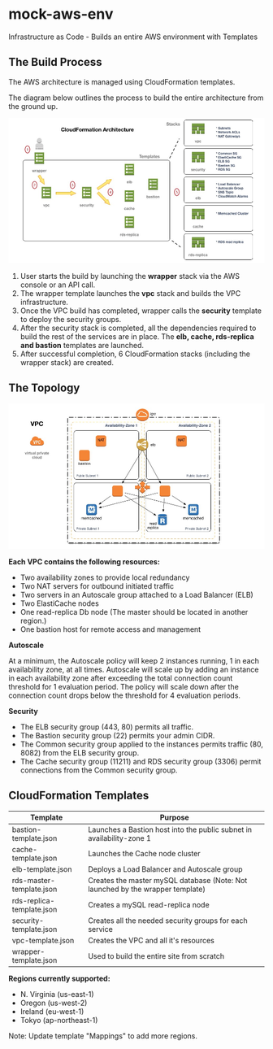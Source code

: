# mock-aws-env
Infrastructure as Code - Builds an entire AWS environment with Templates

## The Build Process

The AWS architecture is managed using CloudFormation templates.

The diagram below outlines the process to build the entire architecture from the ground up.

![Template Diagram](./images/mock-cfn-flow.jpg)

1. User starts the build by launching the **wrapper** stack via the AWS console or an API call.
2. The wrapper template launches the **vpc** stack and builds the VPC infrastructure.
3. Once the VPC build has completed, wrapper calls the **security** template to deploy the security groups.
4. After the security stack is completed, all the dependencies required to build the rest of the services are in place.  The **elb, cache, rds-replica and bastion** templates are launched.
5. After successful completion, 6 CloudFormation stacks (including the wrapper stack) are created.

## The Topology

![Topo Diagram](./images/mock-topo.jpg)

**Each VPC contains the following resources:**

* Two availability zones to provide local redundancy
* Two NAT servers for outbound initiated traffic
* Two servers in an Autoscale group attached to a Load Balancer (ELB)
* Two ElastiCache nodes
* One read-replica Db node (The master should be located in another region.)
* One bastion host for remote access and management

**Autoscale**

At a minimum, the Autoscale policy will keep 2 instances running, 1 in each availability zone, at all times.  Autoscale will scale up by adding an instance in each availability zone after exceeding the total connection count threshold for 1 evaluation period.  The policy will scale down after the connection count drops below the threshold for 4 evaluation periods.

**Security**

* The ELB security group (443, 80) permits all traffic.
* The Bastion security group (22) permits your admin CIDR.
* The Common security group applied to the instances permits traffic (80, 8082) from the ELB security group.
* The Cache security group (11211) and RDS security group (3306) permit connections from the Common security group.

## CloudFormation Templates

Template | Purpose
-------- | --------
bastion-template.json	| Launches a Bastion host into the public subnet in availability-zone 1
cache-template.json	| Launches the Cache node cluster
elb-template.json	| Deploys a Load Balancer and Autoscale group
rds-master-template.json	| Creates the master mySQL database (Note: Not launched by the wrapper template)
rds-replica-template.json	| Creates a mySQL read-replica node
security-template.json	| Creates all the needed security groups for each service
vpc-template.json	| Creates the VPC and all it's resources
wrapper-template.json	| Used to build the entire site from scratch

**Regions currently supported:**

* N. Virginia (us-east-1)
* Oregon (us-west-2)
* Ireland (eu-west-1)
* Tokyo (ap-northeast-1)

Note: Update template "Mappings" to add more regions.

